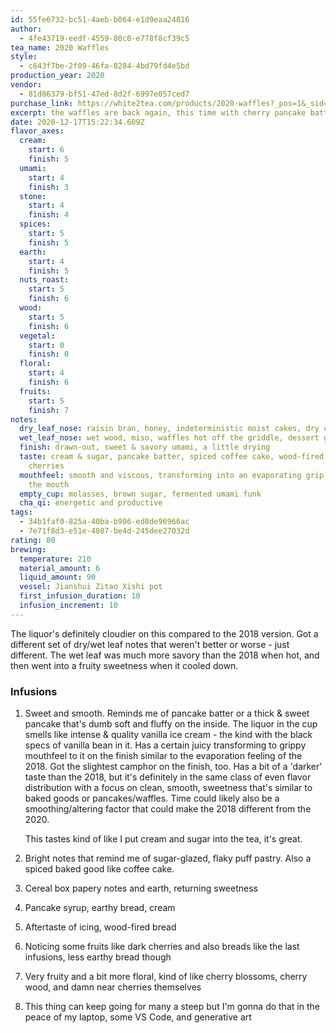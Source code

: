 ```yaml
---
id: 55fe6732-bc51-4aeb-b064-e1d9eaa24816
author:
  - 4fe43719-eedf-4559-80c0-e778f8cf39c5
tea_name: 2020 Waffles
style:
  - c643f7be-2f09-46fa-8284-4bd79fd4e5bd
production_year: 2020
vendor:
  - 81d86379-bf51-47ed-8d2f-6997e057ced7
purchase_link: https://white2tea.com/products/2020-waffles?_pos=1&_sid=201f812d7&_ss=r
excerpt: the waffles are back again, this time with cherry pancake batter
date: 2020-12-17T15:22:34.609Z
flavor_axes:
  cream:
    start: 6
    finish: 5
  umami:
    start: 4
    finish: 3
  stone:
    start: 4
    finish: 4
  spices:
    start: 5
    finish: 5
  earth:
    start: 4
    finish: 5
  nuts_roast:
    start: 5
    finish: 6
  wood:
    start: 5
    finish: 6
  vegetal:
    start: 0
    finish: 0
  floral:
    start: 4
    finish: 6
  fruits:
    start: 5
    finish: 7
notes:
  dry_leaf_nose: raisin bran, honey, indeterministic moist cakes, dry chocolate
  wet_leaf_nose: wet wood, miso, waffles hot off the griddle, dessert grapes raisinified
  finish: drawn-out, sweet & savory umami, a little drying
  taste: cream & sugar, pancake batter, spiced coffee cake, wood-fired breads,
    cherries
  mouthfeel: smooth and viscous, transforming into an evaporating grip throughout
    the mouth
  empty_cup: molasses, brown sugar, fermented umami funk
  cha_qi: energetic and productive
tags:
  - 34b1faf0-825a-40ba-b906-ed8de96966ac
  - 7e71f8d3-e51e-4807-be4d-245dee27032d
rating: 80
brewing:
  temperature: 210
  material_amount: 6
  liquid_amount: 90
  vessel: Jianshui Zitao Xishi pot
  first_infusion_duration: 10
  infusion_increment: 10
---
```

The liquor's definitely cloudier on this compared to the 2018 version. Got a different set of dry/wet leaf notes that weren't better or worse - just different. The wet leaf was much more savory than the 2018 when hot, and then went into a fruity sweetness when it cooled down.

### Infusions

1. Sweet and smooth. Reminds me of pancake batter or a thick & sweet pancake that's dumb soft and fluffy on the inside. The liquor in the cup smells like intense & quality vanilla ice cream - the kind with the black specs of vanilla bean in it. Has a certain juicy transforming to grippy mouthfeel to it on the finish similar to the evaporation feeling of the 2018. Got the slightest camphor on the finish, too. Has a bit of a 'darker' taste than the 2018, but it's definitely in the same class of even flavor distribution with a focus on clean, smooth, sweetness that's similar to baked goods or pancakes/waffles. Time could likely also be a smoothing/altering factor that could make the 2018 different from the 2020. 

   This tastes kind of like I put cream and sugar into the tea, it's great.
2. Bright notes that remind me of sugar-glazed, flaky puff pastry. Also a spiced baked good like coffee cake.
3. Cereal box papery notes and earth, returning sweetness
4. Pancake syrup, earthy bread, cream
5. Aftertaste of icing, wood-fired bread
6. Noticing some fruits like dark cherries and also breads like the last infusions, less earthy bread though
7. Very fruity and a bit more floral, kind of like cherry blossoms, cherry wood, and damn near cherries themselves
8. This thing can keep going for many a steep but I'm gonna do that in the peace of my laptop, some VS Code, and generative art